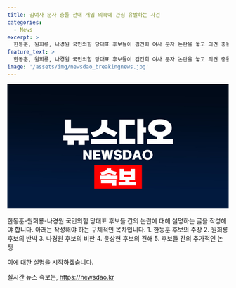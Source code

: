 ```yaml
---
title: 김여사 문자 충돌 전대 개입 의혹에 관심 유발하는 사건
categories:
  - News
excerpt: >
  한동훈, 원희룡, 나경원 국민의힘 당대표 후보들이 김건희 여사 문자 논란을 놓고 의견 충돌. 한 후보는 의혹 반박하며 총선 패배 책임론에 반발, 다른 후보들은 강하게 비판. 원후보는 독단적 대응 비판, 나후보는 구차한 변명 비판. 윤 후보는 사과 필요 강조. 이에 대한 후보들의 엇갈린 주장과 신경전이 고조. 인터뷰에서도 강한 비판과 반박이 이어지며 릴레이 타운홀 미팅에 참석해 호소.
feature_text: >
  한동훈, 원희룡, 나경원 국민의힘 당대표 후보들이 김건희 여사 문자 논란을 놓고 의견 충돌. 한 후보는 의혹 반박하며 총선 패배 책임론에 반발, 다른 후보들은 강하게 비판. 원후보는 독단적 대응 비판, 나후보는 구차한 변명 비판. 윤 후보는 사과 필요 강조. 이에 대한 후보들의 엇갈린 주장과 신경전이 고조. 인터뷰에서도 강한 비판과 반박이 이어지며 릴레이 타운홀 미팅에 참석해 호소.
image: '/assets/img/newsdao_breakingnews.jpg'
---
```


<p><img src="/assets/img/newsdao_breakingnews.jpg" alt="pcversion 속보" /></p>

<p>한동훈-원희룡-나경원 국민의힘 당대표 후보들 간의 논란에 대해 설명하는 글을 작성해야 합니다. 아래는 작성해야 하는 구체적인 목차입니다.
1. 한동훈 후보의 주장
2. 원희룡 후보의 반박
3. 나경원 후보의 비판
4. 윤상현 후보의 견해
5. 후보들 간의 추가적인 논쟁</p>

<p>이에 대한 설명을 시작하겠습니다.</p>
실시간 뉴스 속보는, <a href="https://newsdao.kr" rel="dofollow">https://newsdao.kr</a>


